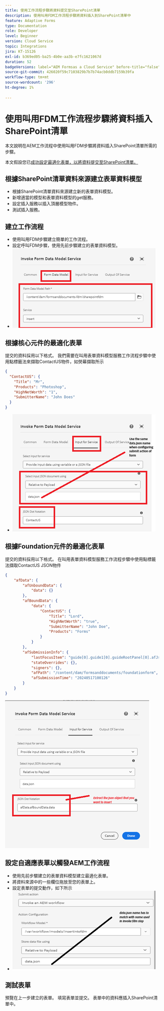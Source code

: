 ```yaml
---
title: 使用工作流程步驟將資料提交至SharePoint清單
description: 使用叫用FDM工作流程步驟將資料插入到SharePoint清單中
feature: Adaptive Forms
type: Documentation
role: Developer
level: Beginner
version: Cloud Service
topic: Integrations
jira: KT-15126
exl-id: b369ed05-ba25-4b0e-aa3b-e7fc1621067d
duration: 52
badgeVersions: label="AEM Formsas a Cloud Service" before-title="false"
source-git-commit: 426020f59c7103829b7b7b74acb0ddb7159b39fa
workflow-type: tm+mt
source-wordcount: '296'
ht-degree: 1%

---
```


# 使用叫用FDM工作流程步驟將資料插入SharePoint清單


本文說明在AEM工作流程中使用叫用FDM步驟將資料插入SharePoint清單所需的步驟。

本文假設您已[成功設定最適化表單，以將資料提交至SharePoint清單。](https://experienceleague.adobe.com/docs/experience-manager-cloud-service/content/forms/adaptive-forms-authoring/authoring-adaptive-forms-core-components/create-an-adaptive-form-on-forms-cs/configure-submit-actions-core-components.html?lang=en#connect-af-sharepoint-list)


## 根據SharePoint清單資料來源建立表單資料模型

* 根據SharePoint清單資料來源建立新的表單資料模型。
* 新增適當的模型和表單資料模型的get服務。
* 設定插入服務以插入頂層模型物件。
* 測試插入服務。


## 建立工作流程

* 使用叫用FDM步驟建立簡單的工作流程。
* 設定呼叫FDM步驟，使用先前步驟建立的表單資料模型。
* ![關聯 — fdm](assets/fdm-insert-1.png)

## 根據核心元件的最適化表單

提交的資料採用以下格式。 我們需要在叫用表單資料模型服務工作流程步驟中使用點標籤法來擷取ContactUS物件，如熒幕擷取所示

```json
{
  "ContactUS": {
    "Title": "Mr",
    "Products": "Photoshop",
    "HighNetWorth": "1",
    "SubmitterName": "John Does"
  }
}
```


* ![對映輸入引數](assets/fdm-insert-2.png)


## 根據Foundation元件的最適化表單

提交的資料採用以下格式。 在叫用表單資料模型服務工作流程步驟中使用點標籤法擷取ContactUS JSON物件

```json
{
    "afData": {
        "afUnboundData": {
            "data": {}
        },
        "afBoundData": {
            "data": {
                "ContactUS": {
                    "Title": "Lord",
                    "HighNetWorth": "true",
                    "SubmitterName": "John Doe",
                    "Products": "Forms"
                }
            }
        },
        "afSubmissionInfo": {
            "lastFocusItem": "guide[0].guide1[0].guideRootPanel[0].afJsonSchemaRoot[0]",
            "stateOverrides": {},
            "signers": {},
            "afPath": "/content/dam/formsanddocuments/foundationform",
            "afSubmissionTime": "20240517100126"
        }
    }
}
```

![foundation表單](assets/foundation-based-form.png)

## 設定自適應表單以觸發AEM工作流程

* 使用先前步驟建立的表單資料模型建立最適化表單。
* 將資料來源中的一些欄位拖放至您的表單上。
* 設定表單的提交動作，如下所示
* ![送出動作](assets/configure-af.png)



## 測試表單

預覽在上一步建立的表單。 填寫表單並提交。 表單中的資料應插入SharePoint清單中。
